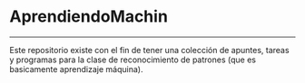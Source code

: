 # AprendiendoMachin

---

Este repositorio existe con el fin de tener una colección de apuntes, tareas y programas para la clase de reconocimiento de patrones (que es basicamente aprendizaje máquina).